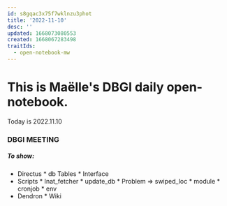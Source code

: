 ```yaml
---
id: s8gqac3x75f7wklnzu3phot
title: '2022-11-10'
desc: ''
updated: 1668073080553
created: 1668067283498
traitIds:
  - open-notebook-mw
---
```



# This is Maëlle's DBGI daily open-notebook.

Today is 2022.11.10


### DBGI MEETING
##### To show:

* Directus
      * db Tables
      * Interface
* Scripts
      * Inat_fetcher
      * update_db
           * Problem => swiped_loc
      * module
      * cronjob
      * env
* Dendron
      * Wiki

